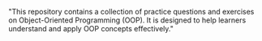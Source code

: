 "This repository contains a collection of practice questions and exercises on Object-Oriented Programming (OOP). It is designed to help learners understand and apply OOP concepts effectively."